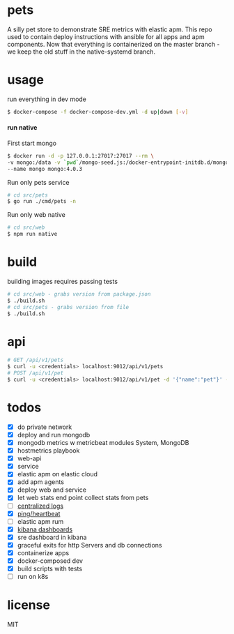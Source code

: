 # pets
A silly pet store to demonstrate SRE metrics with elastic apm. This repo used to contain deploy instructions with ansible for all apps and apm components. Now that everything is containerized on the master branch - we keep the old stuff in the native-systemd branch.

# usage
run everything in dev mode
```bash
$ docker-compose -f docker-compose-dev.yml -d up|down [-v]
```

#### run native
First start mongo
```bash
$ docker run -d -p 127.0.0.1:27017:27017 --rm \
-v mongo:/data -v `pwd`/mongo-seed.js:/docker-entrypoint-initdb.d/mongo-seed.js \
--name mongo mongo:4.0.3
```

Run only pets service
```bash
# cd src/pets
$ go run ./cmd/pets -n
```

Run only web native
```bash
# cd src/web
$ npm run native
```

# build

building images requires passing tests
```bash
# cd src/web - grabs version from package.json
$ ./build.sh
# cd src/pets - grabs version from file
$ ./build.sh
```

# api

```bash
# GET /api/v1/pets
$ curl -u <credentials> localhost:9012/api/v1/pets
# POST /api/v1/pet
$ curl -u <credentials> localhost:9012/api/v1/pet -d '{"name":"pet"}' -H "Content-Type:application/json"
```

# todos

- [x] do private network
- [x] deploy and run mongodb
- [x] mongodb metrics w metricbeat modules System, MongoDB
- [x] hostmetrics playbook
- [x] web-api
- [x] service
- [x] elastic apm on elastic cloud
- [x] add apm agents
- [x] deploy web and service
- [x] let web stats end point collect stats from pets
- [ ] [centralized logs](https://www.elastic.co/products/beats/filebeat)
- [x] [ping/heartbeat](https://www.elastic.co/products/beats/heartbeat)
- [ ] elastic apm rum
- [x] [kibana dashboards](https://www.elastic.co/guide/en/kibana/7.1/dashboard.html)
- [x] sre dashboard in kibana
- [x] graceful exits for http Servers and db connections
- [x] containerize apps
- [x] docker-composed dev
- [x] build scripts with tests
- [ ] run on k8s

# license
MIT
